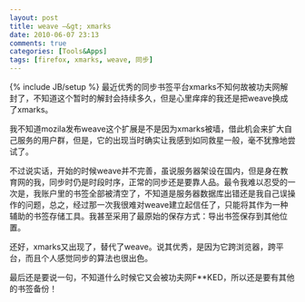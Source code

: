 ```yaml
---
layout: post
title: weave –&gt; xmarks
date: 2010-06-07 23:13
comments: true
categories: [Tools&Apps]
tags: [firefox, xmarks, weave, 同步]
---
```


{% include JB/setup %}
最近优秀的同步书签平台xmarks不知何故被功夫网解封了，不知道这个暂时的解封会持续多久，但是心里痒痒的我还是把weave换成了xmarks。

我不知道mozila发布weave这个扩展是不是因为xmarks被墙，借此机会来扩大自己服务的用户群，但是，它的出现当时确实让我感到如同救星一般，毫不犹豫地尝试了。

不过说实话，开始的时候weave并不完善，虽说服务器架设在国内，但是身在教育网的我，同步时仍是时段时序，正常的同步还是要靠人品。最令我难以忍受的一次是，我账户里的书签全部被清空了，不知道是服务器数据库出错还是我自己误操作的问题，总之，经过那一次我很难对weave建立起信任了，只能将其作为一种辅助的书签存储工具。我甚至采用了最原始的保存方式：导出书签保存到其他位置。

还好，xmarks又出现了，替代了weave。说其优秀，是因为它跨浏览器，跨平台，而且个人感觉同步的算法也很出色。

最后还是要说一句，不知道什么时候它又会被功夫网F**KED，所以还是要有其他的书签备份！

